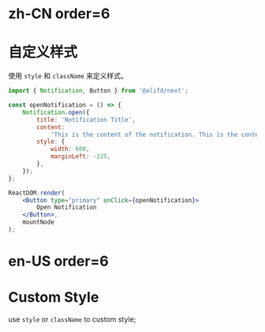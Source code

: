 # zh-CN order=6

# 自定义样式

使用 `style` 和 `className` 来定义样式。

```jsx
import { Notification, Button } from '@alifd/next';

const openNotification = () => {
    Notification.open({
        title: 'Notification Title',
        content:
            'This is the content of the notification. This is the content of the notification. This is the content of the notification.',
        style: {
            width: 600,
            marginLeft: -225,
        },
    });
};

ReactDOM.render(
    <Button type="primary" onClick={openNotification}>
        Open Notification
    </Button>,
    mountNode
);
```

# en-US order=6

# Custom Style

use `style` or `className` to custom style;
